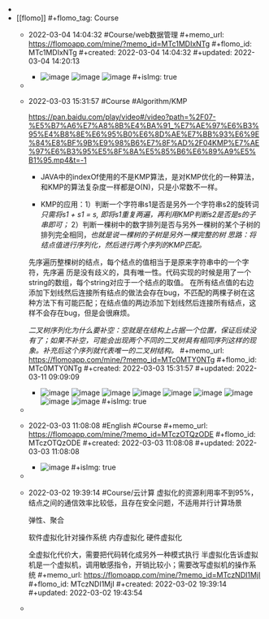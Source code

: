 -
- [[flomo]]
  #+flomo_tag: Course
	- 2022-03-04 14:04:32
	   #Course/web数据管理
	  #+memo_url: https://flomoapp.com/mine/?memo_id=MTc1MDIxNTg
	  #+flomo_id: MTc1MDIxNTg
	  #+created: 2022-03-04 14:04:32
	  #+updated: 2022-03-04 14:20:13
		- ![image](https://flomo.oss-cn-shanghai.aliyuncs.com/file/2022-03-04/370015/e425517f0837e69be8250813a21f290c.png?OSSAccessKeyId=LTAI4G9PcaGksWVKCPrE1TVL&Expires=1677137944&Signature=r8vBM7sO0tz7e1py%2Fx96UPh32ho%3D)
		  ![image](https://flomo.oss-cn-shanghai.aliyuncs.com/file/2022-03-04/370015/936f8abd8bdb01421546abf1835e1f65.png?OSSAccessKeyId=LTAI4G9PcaGksWVKCPrE1TVL&Expires=1677137944&Signature=wEvIfQhKri9BUHvEQCBr2hFBrTw%3D)
		  ![image](https://flomo.oss-cn-shanghai.aliyuncs.com/file/2022-03-04/370015/0a42c7260a8ca3f22b244c07b0c9072e.png?OSSAccessKeyId=LTAI4G9PcaGksWVKCPrE1TVL&Expires=1677137944&Signature=qmNgAEvrxgoF7o09%2BpUSqgYuRaU%3D)
		  #+isImg: true
	-
	- 2022-03-03 15:31:57
	   #Course #Algorithm/KMP 
	  
	  https://pan.baidu.com/play/video#/video?path=%2F07-%E5%B7%A6%E7%A8%8B%E4%BA%91_%E7%AE%97%E6%B3%95%E4%B8%8E%E6%95%B0%E6%8D%AE%E7%BB%93%E6%9E%84%E8%BF%9B%E9%98%B6%E7%8F%AD%2F04KMP%E7%AE%97%E6%B3%95%E5%8F%8A%E5%85%B6%E6%89%A9%E5%B1%95.mp4&t=-1
	  * JAVA中的indexOf使用的不是KMP算法，是对KMP优化的一种算法，和KMP的算法复杂度一样都是O(N)，只是小常数不一样。
	  
	  * KMP的应用：1）判断一个字符串s1是否是另外一个字符串s2的旋转词
	  *只需将s1 + s1 = s, 即将s1重复两遍，再利用KMP判断s2是否是s的子串即可；*
	  2）判断一棵树中的数字排列是否与另外一棵树的某个子树的排列完全相同，*也就是说一棵树的子树是另外一棵完整的树*
	  *思路：将结点值进行序列化，然后进行两个序列的KMP匹配。*
	  
	  
	  
	  先序遍历整棵树的结点，每个结点的值相当于是原来字符串中的一个字符，先序遍 历是没有歧义的，具有唯一性。代码实现的时候是用了一个string的数组，每个string对应于一个结点的取值。
	  在所有结点值的右边添加下划线然后连接所有结点的做法会存在bug，不匹配的两棵子树在这种方法下有可能匹配；在结点值的两边添加下划线然后连接所有结点，这样不会存在bug，但是会很麻烦。
	  
	  *二叉树序列化为什么要补空：空就是在结构上占据一个位置，保证后续没有了；如果不补空，可能会出现两个不同的二叉树具有相同序列这样的现象。补充后这个序列就代表唯一的二叉树结构。*
	  #+memo_url: https://flomoapp.com/mine/?memo_id=MTc0MTY0NTg
	  #+flomo_id: MTc0MTY0NTg
	  #+created: 2022-03-03 15:31:57
	  #+updated: 2022-03-11 09:09:09
		- ![image](https://flomo.oss-cn-shanghai.aliyuncs.com/file/2022-03-03/370015/0d88e567e793a72f98810b917d180a6c.png?OSSAccessKeyId=LTAI4G9PcaGksWVKCPrE1TVL&Expires=1677137944&Signature=jT%2FWJl0QA6Lw6HS6iL5bMA0y5iE%3D)
		  ![image](https://flomo.oss-cn-shanghai.aliyuncs.com/file/2022-03-03/370015/0b90121acb5dda0bc90c3b18a99441cc.png?OSSAccessKeyId=LTAI4G9PcaGksWVKCPrE1TVL&Expires=1677137944&Signature=XgYkZ0FnVtwtJEVAaQQFcm01r7E%3D)
		  ![image](https://flomo.oss-cn-shanghai.aliyuncs.com/file/2022-03-03/370015/69a60566002aceb3ec1ad3e12c20a988.png?OSSAccessKeyId=LTAI4G9PcaGksWVKCPrE1TVL&Expires=1677137944&Signature=Ci9eZKkKonyJ1xsHfxhVidhw15o%3D)
		  ![image](https://flomo.oss-cn-shanghai.aliyuncs.com/file/2022-03-03/370015/784c30e134832659de6f49c84028b045.png?OSSAccessKeyId=LTAI4G9PcaGksWVKCPrE1TVL&Expires=1677137944&Signature=qPv8UKTNn2WPfegMo2JHiioTEhw%3D)
		  ![image](https://flomo.oss-cn-shanghai.aliyuncs.com/file/2022-03-03/370015/f4abf8a59026f0fa4be14f5dfd556831.png?OSSAccessKeyId=LTAI4G9PcaGksWVKCPrE1TVL&Expires=1677137944&Signature=Oq%2BNh2EjdcFMr5yzAO67GnDtP5M%3D)
		  ![image](https://flomo.oss-cn-shanghai.aliyuncs.com/file/2022-03-03/370015/0b7aafb4643561cd0bf22d62fbaf8f6c.png?OSSAccessKeyId=LTAI4G9PcaGksWVKCPrE1TVL&Expires=1677137944&Signature=1h8myzJZi3Pu8eDdTM%2F%2FDL0GYew%3D)
		  ![image](https://flomo.oss-cn-shanghai.aliyuncs.com/file/2022-03-03/370015/ef588a673a116f774fff46e350c1b2dc.png?OSSAccessKeyId=LTAI4G9PcaGksWVKCPrE1TVL&Expires=1677137944&Signature=e0qo8bSxvPR9Xd7im8x%2FhveAs5k%3D)
		  ![image](https://flomo.oss-cn-shanghai.aliyuncs.com/file/2022-03-03/370015/9bfd5c6365c5b47c3570b9efa8023a17.png?OSSAccessKeyId=LTAI4G9PcaGksWVKCPrE1TVL&Expires=1677137944&Signature=FSP64QcS6AZY5mF7LUGRzvhASbQ%3D)
		  ![image](https://flomo.oss-cn-shanghai.aliyuncs.com/file/2022-03-03/370015/fce6e28039b427cb12eb45ea81c03fb9.png?OSSAccessKeyId=LTAI4G9PcaGksWVKCPrE1TVL&Expires=1677137944&Signature=v9uXMyAEW44EOi4%2B0UGwjYPVQOk%3D)
		  #+isImg: true
	-
	- 2022-03-03 11:08:08
	   #English #Course
	  #+memo_url: https://flomoapp.com/mine/?memo_id=MTczOTQzODE
	  #+flomo_id: MTczOTQzODE
	  #+created: 2022-03-03 11:08:08
	  #+updated: 2022-03-03 11:08:08
		- ![image](https://flomo.oss-cn-shanghai.aliyuncs.com/file/2022-03-03/370015/1646276878522FDAB55BD251F9B49.jpg?OSSAccessKeyId=LTAI4G9PcaGksWVKCPrE1TVL&Expires=1677137944&Signature=c%2BIkfjF34vZ8YxHvVToPjy9thJA%3D)
		  #+isImg: true
	-
	- 2022-03-02 19:39:14
	   #Course/云计算
	  虚拟化的资源利用率不到95%，结点之间的通信效率比较低，且存在安全问题，不适用并行计算场景
	  
	  弹性、聚合
	  
	  软件虚拟化针对操作系统
	  内存虚拟化
	  硬件虚拟化
	  
	  全虚拟化代价大，需要把代码转化成另外一种模式执行
	  半虚拟化告诉虚拟机是一个虚拟机，调用敏感指令，开销比较小；需要改写虚拟机的操作系统
	  #+memo_url: https://flomoapp.com/mine/?memo_id=MTczNDI1MjI
	  #+flomo_id: MTczNDI1MjI
	  #+created: 2022-03-02 19:39:14
	  #+updated: 2022-03-02 19:43:54
	-